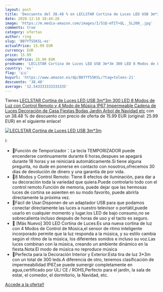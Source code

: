 ```yaml
---
layout: post
title: 'Descuento del 38.48 % en LECLSTAR Cortina de Luces LED USB 3m*3m '
date: 2020-12-18 18:44:28
image: 'https://m.media-amazon.com/images/I/51Q-mTIT+QL._SL200_.jpg'
comments: true
category: ofertas
author: ring
slug: 'B07YTS5KSL-es'
actualPrice: 15.99 EUR
currency: EUR
price: 15.99
comparePrice: 25.99 EUR
prodname: 'LECLSTAR Cortina de Luces LED USB 3m*3m 300 LED 8 Modos de Luz con Control Remoto y 4 Modo de Música IP67 Impermeable Cadena de Luces Decoración de Casa  Fiestas  Bodas  Jardin  Arbol de Navidad  etc'
country: 'es'
flag: '🇪🇸'
buyurl: 'https://www.amazon.es/dp/B07YTS5KSL/?tag=tolees-21'
descuento: '38.48'
average: '12.543333333333335'
---
```


Tienes [LECLSTAR Cortina de Luces LED USB 3m*3m 300 LED 8 Modos de Luz con Control Remoto y 4 Modo de Música IP67 Impermeable Cadena de Luces Decoración de Casa  Fiestas  Bodas  Jardin  Arbol de Navidad  etc](https://www.amazon.es/dp/B07YTS5KSL/?tag=tolees-21) con un 38.48 % de descuento con precio de oferta de 15.99 EUR (original: 25.99 EUR) en el siguiente enlace!

[![LECLSTAR Cortina de Luces LED USB 3m*3m ](https://m.media-amazon.com/images/I/51Q-mTIT+QL._SL200_.jpg)](https://www.amazon.es/dp/B07YTS5KSL/?tag=tolees-21)

ℹ️:

- 🌟Función de Temporizador：La tecla TEMPORIZADOR puede encenderse continuamente durante 6 horas,despues se apagará durante 18 horas y se reiniciará automáticamente.Si tiene alguna pregunta, no dude en ponerse en contacto con nosotros,ofrecemos 30 días de devolución de dinero y una garantía de por vida.
- 🌟8 Modos y Control Remoto: Tiene 8 efectos de iluminación, para dar a su decoración toda la variedad que quiera.Puede controlarlo todo con el control remoto.Función de memoria, puede dejar que las hermosas luces de cortina se asienten en su modo favorito, puede abrirla directamente la próxima vez.
- 🌟Fácil de Usar:Disponen de un adaptador USB para que podamos conectar directamente las luces a nuestro televisor o portátil,puede usarlo en cualquier momento y lugar.los LED de bajo consumo,no se sobrecalienta incluso después de horas de uso y el tacto es seguro.
- 🌟 [Más Nuevo] 300 LED Cortina de Luces:Es una nueva cortina de luz con 4 Modos de Control de Música,el sensor de ritmo inteligente incorporado permite que la luz responda a la música, y su estilo cambia según el ritmo de la música, los diferentes sonidos e incluso su voz.Las luces combinan con la música, creando un ambiente dinámico en la fiesta.Nota:El modo de música no reproduce música
- 🌟Perfecta para la Decoración Interior y Exterior:Esta tira de luz 3*3m con un total de 300 leds.A diferencia de otro, tenemos clasificación de impermeabilidad IP67,se puede sumergir completamente en agua,certificado por UL/ CE / ROHS,Perfecto para el jardín, la sala de estar, el comedor, el dormitorio, la Navidad, etc.

[Accede a la oferta!!](https://www.amazon.es/dp/B07YTS5KSL/?tag=tolees-21)
